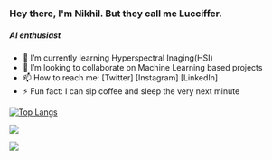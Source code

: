 ### Hey there, I'm Nikhil. But they call me Lucciffer.


##### AI enthusiast

-  🌱 I’m currently learning Hyperspectral Inaging(HSI)
-  👯 I’m looking to collaborate on Machine Learning based projects 
-  📫 How to reach me: [Twitter]<a href="https://www.twitter.com/lucciffer__"><i class="fab fa-twitter"></i></a>
      [Instagram]<a href="http://www.instagram.com/lucciffer._"><i class="fab fa-instagram"></i></a>
      [LinkedIn]<a href="https://www.linkedin.com/in/nikhil-akalwadi-7a007a169"><i class="fab fa-linkedin-in"></i></a>
- ⚡ Fun fact: I can sip coffee and sleep the very next minute


[![Top Langs](https://github-readme-stats.vercel.app/api/top-langs/?username=lucciffer&langs_count=8&&show_icons=true&title_color=ffffff&icon_color=bb2acf&text_color=daf7dc&bg_color=151515)](https://github.com/anuraghazra/github-readme-stats)

<img src="https://github-readme-stats.vercel.app/api?username=lucciffer&&show_icons=true&title_color=ffffff&icon_color=bb2acf&text_color=daf7dc&bg_color=151515">

![](https://komarev.com/ghpvc/?username=lucciffer)

